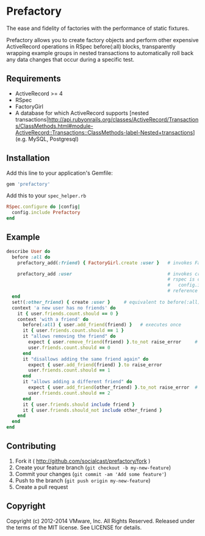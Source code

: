 # Prefactory

The ease and fidelity of factories with the performance of static fixtures.

Prefactory allows you to create factory objects and perform other
expensive ActiveRecord operations in RSpec before(:all) blocks, transparently
wrapping example groups in nested transactions to automatically roll back
any data changes that occur during a specific test.

## Requirements

* ActiveRecord >= 4
* RSpec
* FactoryGirl
* A database for which ActiveRecord supports [nested transactions|http://api.rubyonrails.org/classes/ActiveRecord/Transactions/ClassMethods.html#module-ActiveRecord::Transactions::ClassMethods-label-Nested+transactions] (e.g. MySQL, Postgresql)

## Installation

Add this line to your application's Gemfile:

```  ruby
gem 'prefactory'
```

Add this to your `spec_helper.rb`

``` ruby
RSpec.configure do |config|
  config.include Prefactory
end
```

## Example

``` ruby
describe User do
  before :all do
    prefactory_add(:friend) { FactoryGirl.create :user }   # invokes FactoryGirl.create(:user), reference object as 'friend'

    prefactory_add :user                                   # invokes create(:user) if available, e.g if
                                                           # rspec is configured with:
                                                           #   config.include FactoryGirl::Syntax::Methods
                                                           # reference object as 'user' in examples
  end
  set!(:other_friend) { create :user }     # equivalent to before(:all) { prefactory_add(:other_friend) { create :user } }
  context 'a new user has no friends' do
    it { user.friends.count.should == 0 }
    context 'with a friend' do
      before(:all) { user.add_friend(friend) }   # executes once
      it { user.friends.count.should == 1 }
      it "allows removing the friend" do
        expect { user.remove_friend(friend) }.to_not raise_error     # this change will be transparently rolled back
        user.friends.count.should == 0
      end
      it "disallows adding the same friend again" do
        expect { user.add_friend(friend) }.to raise_error
        user.friends.count.should == 1
      end
      it "allows adding a different friend" do
        expect { user.add_friend(other_friend) }.to_not raise_error  # this change is transparently rolled back
        user.friends.count.should == 2
      end
      it { user.friends.should include friend }
      it { user.friends.should_not include other_friend }
    end
  end
end
```

## Contributing

1. Fork it ( http://github.com/socialcast/prefactory/fork )
2. Create your feature branch (`git checkout -b my-new-feature`)
3. Commit your changes (`git commit -am 'Add some feature'`)
4. Push to the branch (`git push origin my-new-feature`)
5. Create a pull request

## Copyright

Copyright (c) 2012-2014 VMware, Inc. All Rights Reserved.
Released under the terms of the MIT license. See LICENSE for details.

